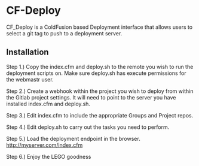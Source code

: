 # CF-Deploy

CF_Deploy is a ColdFusion based Deployment interface that allows users to select a git tag to push to a deployment server.

## Installation

Step 1.) 
Copy the index.cfm and deploy.sh to the remote you wish to run the deployment scripts on. Make sure deploy.sh has execute permissions for the webmastr user.

Step 2.)
Create a webhook within the project you wish to deploy from within the Gitlab project settings. It will need to point to the server you have installed index.cfm and deploy.sh.

Step 3.)
Edit index.cfm to include the appropriate Groups and Project repos.

Step 4.)
Edit deploy.sh to carry out the tasks you need to perform.

Step 5.)
Load the deployment endpoint in the browser. http://myserver.com/index.cfm

Step 6.)
Enjoy the LEGO goodness
